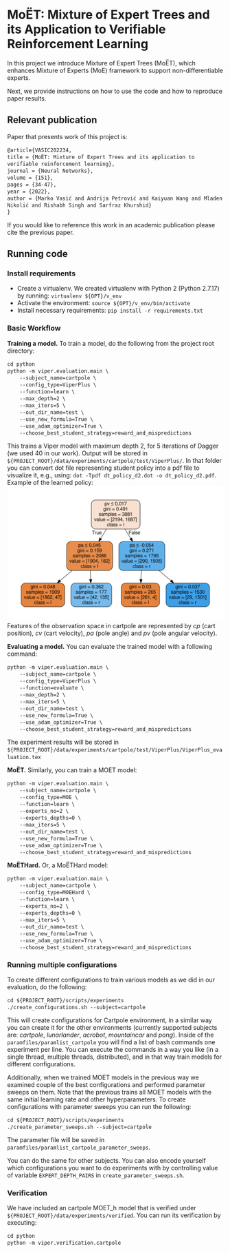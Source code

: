 # MoËT: Mixture of Expert Trees and its Application to Verifiable Reinforcement Learning
In this project we introduce Mixture of Expert Trees (MoËT), which enhances Mixture of Experts (MoE) framework to support non-differentiable experts.

Next, we provide instructions on how to use the code and how to reproduce paper results.

## Relevant publication
Paper that presents work of this project is:
```
@article{VASIC202234,
title = {MoËT: Mixture of Expert Trees and its application to verifiable reinforcement learning},
journal = {Neural Networks},
volume = {151},
pages = {34-47},
year = {2022},
author = {Marko Vasić and Andrija Petrović and Kaiyuan Wang and Mladen Nikolić and Rishabh Singh and Sarfraz Khurshid}
}
```
If you would like to reference this work in an academic publication please cite the previous paper.

## Running code

### Install requirements
- Create a virtualenv. We created virtualenv with Python 2 (Python
  2.7.17) by running: `virtualenv ${OPT}/v_env`
- Activate the environment: `source ${OPT}/v_env/bin/activate`
- Install necessary requirements: `pip install -r requirements.txt`

### Basic Workflow
**Training a model.** To train a model, do the following from the project root directory:

``` shell
cd python
python -m viper.evaluation.main \
    --subject_name=cartpole \
    --config_type=ViperPlus \
    --function=learn \
    --max_depth=2 \
    --max_iters=5 \
    --out_dir_name=test \
    --use_new_formula=True \
    --use_adam_optimizer=True \
    --choose_best_student_strategy=reward_and_mispredictions
```
This trains a Viper model with maximum depth 2, for 5 iterations of Dagger (we used 40 in our work). 
Output will be stored in `${PROJECT_ROOT}/data/experiments/cartpole/test/ViperPlus/`.
In that folder you can convert dot file representing student policy into a pdf file to visualize it, e.g., using: `dot -Tpdf dt_policy_d2.dot -o dt_policy_d2.pdf`.
Example of the learned policy:
![DT Policy](data/experiments/cartpole/example.svg)
Features of the observation space in cartpole are represented by *cp* (cart position), *cv* (cart velocity), *pa* (pole angle) and *pv* (pole angular velocity).

**Evaluating a model.** You can evaluate the trained model with a following command:

``` shell
python -m viper.evaluation.main \
    --subject_name=cartpole \
    --config_type=ViperPlus \
    --function=evaluate \
    --max_depth=2 \
    --max_iters=5 \
    --out_dir_name=test \
    --use_new_formula=True \
    --use_adam_optimizer=True \
    --choose_best_student_strategy=reward_and_mispredictions
```
The experiment results will be stored in `${PROJECT_ROOT}/data/experiments/cartpole/test/ViperPlus/ViperPlus_evaluation.tex`

**MoËT.** Similarly, you can train a MOET model:

``` shell
python -m viper.evaluation.main \
    --subject_name=cartpole \
    --config_type=MOE \
    --function=learn \
    --experts_no=2 \
    --experts_depths=0 \
    --max_iters=5 \
    --out_dir_name=test \
    --use_new_formula=True \
    --use_adam_optimizer=True \
    --choose_best_student_strategy=reward_and_mispredictions
```
**MoËTHard.** Or, a MoËTHard model:

``` shell
python -m viper.evaluation.main \
    --subject_name=cartpole \
    --config_type=MOEHard \
    --function=learn \
    --experts_no=2 \
    --experts_depths=0 \
    --max_iters=5 \
    --out_dir_name=test \
    --use_new_formula=True \
    --use_adam_optimizer=True \
    --choose_best_student_strategy=reward_and_mispredictions
```

### Running multiple configurations
To create different configurations to train various models as we did in our evaluation, do the following:

``` shell
cd ${PROJECT_ROOT}/scripts/experiments
./create_configurations.sh --subject=cartpole
```
This will create configurations for Cartpole environment, in a similar way you can create it for the other environments
(currently supported subjects are: *cartpole*, *lunarlander*, *acrobot*, *mountaincar* and *pong*).
Inside of the `paramfiles/paramlist_cartpole` you will find a list of bash commands one experiment per line.
You can execute the commands in a way you like (in a single thread, multiple threads, distributed), and in that way train models for different configurations.

Additionally, when we trained MOET models in the previous way we examined couple of the best configurations and performed parameter sweeps on them.
Note that the previous trains all MOET models with the same initial learning rate and other hyperparameters.
To create configurations with parameter sweeps you can run the following:

``` shell
cd ${PROJECT_ROOT}/scripts/experiments
./create_parameter_sweeps.sh --subject=cartpole
```
The parameter file will be saved in `paramfiles/paramlist_cartpole_parameter_sweeps`.

You can do the same for other subjects. You can also encode yourself
which configurations you want to do experiments with by controlling
value of variable `EXPERT_DEPTH_PAIRS` in
`create_parameter_sweeps.sh`.

### Verification
We have included an cartpole MOET_h model that is verified under
`${PROJECT_ROOT}/data/experiments/verified`. You can run its
verification by executing:
``` shell
cd python
python -m viper.verification.cartpole
```
